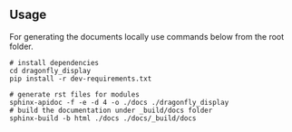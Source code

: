 
## Usage
For generating the documents locally use commands below from the root folder. 

```shell
# install dependencies
cd dragonfly_display
pip install -r dev-requirements.txt

# generate rst files for modules
sphinx-apidoc -f -e -d 4 -o ./docs ./dragonfly_display
# build the documentation under _build/docs folder
sphinx-build -b html ./docs ./docs/_build/docs
```
